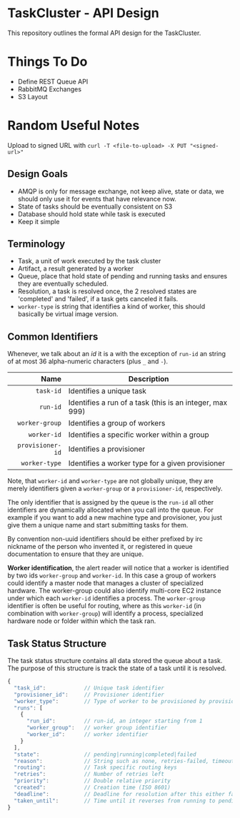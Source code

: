 TaskCluster - API Design
========================

This repository outlines the formal API design for the TaskCluster.


Things To Do
============

  * Define REST Queue API
  * RabbitMQ Exchanges
  * S3 Layout


Random Useful Notes
===================

Upload to signed URL with `curl -T <file-to-upload> -X PUT "<signed-url>"`

Design Goals
------------
  * AMQP is only for message exchange, not keep alive, state or data, we should
    only use it for events that have relevance now.
  * State of tasks should be eventually consistent on S3
  * Database should hold state while task is executed
  * Keep it simple

Terminology
-----------
  * Task, a unit of work executed by the task cluster
  * Artifact, a result generated by a worker
  * Queue, place that hold state of pending and running tasks and ensures they
    are eventually scheduled.
  * Resolution, a task is resolved once, the 2 resolved states are 'completed'
    and 'failed', if a task gets canceled it fails.
  * `worker-type` is string that identifies a kind of worker, this should
    basically be virtual image version.


Common Identifiers
------------------
Whenever, we talk about an _id_ it is a with the exception of `run-id` an string
of at most 36 alpha-numeric characters (plus `_` and `-`).


  Name                | Description
  -------------------:|--------------------------------------------------------
  `task-id`           | Identifies a unique task
  `run-id`            | Identifies a run of a task (this is an integer, max 999)
  `worker-group`      | Identifies a group of workers
  `worker-id`         | Identifies a specific worker within a group
  `provisioner-id`    | Identifies a provisioner
  `worker-type`       | Identifies a worker type for a given provisioner

Note, that `worker-id` and `worker-type` are not globally unique, they are
merely identifiers given a `worker-group` or a `provisioner-id`, respectively.

The only identifier that is assigned by the queue is the `run-id` all other
identifiers are dynamically allocated when you call into the queue. For example
if you want to add a new machine type and provisioner, you just give them a
unique name and start submitting tasks for them.

By convention non-uuid identifiers should be either prefixed by irc nickname of
the person who invented it, or registered in queue documentation to ensure that
they are unique.

**Worker identification**, the alert reader will notice that a worker is
identified by two ids `worker-group` and `worker-id`. In this case a group of
workers could identify a master node that manages a cluster of specialized
hardware. The worker-group could also identify multi-core EC2 instance under
which each `worker-id` identifies a process. The `worker-group` identifier is
often be useful for routing, where as this `worker-id` (in combination with
`worker-group`) will identify a process, specialized hardware node or folder
within which the task ran.


Task Status Structure
---------------------
The task status structure contains all data stored the queue about a task. The
purpose of this structure is track the state of a task until it is resolved.

``` Javascript
{
  "task_id":            // Unique task identifier
  "provisioner_id":     // Provisioner identifier
  "worker_type":        // Type of worker to be provisioned by provisioner
  "runs": [
    {
      "run_id":         // run-id, an integer starting from 1
      "worker_group":   // worker group identifier
      "worker_id":      // worker identifier
    }
  ],
  "state":              // pending|running|completed|failed
  "reason":             // String such as none, retries-failed, timeout, canceled
  "routing":            // Task specific routing keys
  "retries":            // Number of retries left
  "priority":           // Double relative priority
  "created":            // Creation time (ISO 8601)
  "deadline":           // Deadline for resolution after this either failed or completed
  "taken_until":        // Time until it reverses from running to pending
}
```

